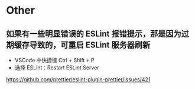 # Other

## 如果有一些明显错误的 ESLint 报错提示，那是因为过期缓存导致的，可重启 ESLint 服务器刷新

- VSCode 中快捷键 Ctrl + Shift + P
- 选择 ESLint：Restart ESLint Server

<https://github.com/prettier/eslint-plugin-prettier/issues/421>
